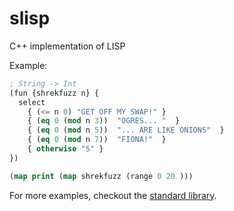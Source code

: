 # slisp
C++ implementation of LISP

Example:

```lisp
; String -> Int
(fun {shrekfuzz n} {
  select
    { (<= n 0) "GET OFF MY SWAP!" }
    { (eq 0 (mod n 3))  "OGRES... "  }
    { (eq 0 (mod n 5))  "... ARE LIKE ONIONS"  }
    { (eq 0 (mod n 7))  "FIONA!"  }
    { otherwise "S" }
})

(map print (map shrekfuzz (range 0 20 )))
```

For more examples, checkout the [standard library](standard/Standard.slisp).
